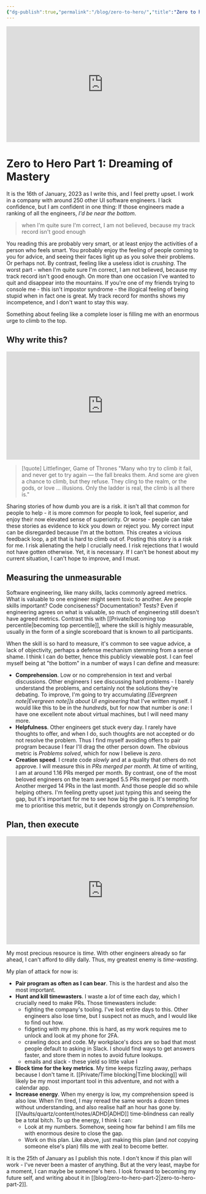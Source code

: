 ```yaml
---
{"dg-publish":true,"permalink":"/blog/zero-to-hero/","title":"Zero to hero: Part 1"}
---
```



<div style="width:100%;height:0;padding-bottom:60%;position:relative;"><iframe src="https://giphy.com/embed/smkHMM0SR2eCk" width="100%" height="100%" style="position:absolute" frameBorder="0" class="giphy-embed" allowFullScreen></iframe></div>




# Zero to Hero Part 1: Dreaming of Mastery

It is the 16th of January, 2023 as I write this, and I feel pretty upset. I work in a company with around 250 other UI software engineers. I lack confidence, but I am confident in one thing: If those engineers made a ranking of all the engineers, *I'd be near the bottom*.

> when I'm quite sure I'm correct, I am not believed, because my track record isn't good enough

You reading this are probably very smart, or at least enjoy the activities of a person who feels smart. You probably enjoy the feeling of people coming to you for advice, and seeing their faces light up as you solve their problems. Or perhaps not. By contrast, feeling like a useless idiot is *crushing*. The worst part - when I'm quite sure I'm correct, I am not believed,  because my track record isn't good enough. On more than one occasion I've wanted to quit and disappear into the mountains. If you're one of my friends trying to console me - this isn't impostor syndrome - the illogical feeling of being stupid when in fact one is great. My track record for months shows my incompetence, and I don't want to stay this way.

Something about feeling like a complete loser is filling me with an enormous urge to climb to the top.

## Why write this?

<div style="width:100%;height:0;padding-bottom:56%;position:relative;"><iframe src="https://giphy.com/embed/f6V2NuQkYPDNadshqb" width="100%" height="100%" style="position:absolute" frameBorder="0" class="giphy-embed" allowFullScreen></iframe></div>

> [!quote] Littlefinger, Game of Thrones
> "Many who try to climb it fail, and never get to try again — the fall breaks them. And some are given a chance to climb, but they refuse. They cling to the realm, or the gods, or love ... illusions. Only the ladder is real, the climb is all there is."

Sharing stories of how dumb you are is a risk. it isn't all that common for people to help - it is more common for people to look, feel superior, and enjoy their now elevated sense of superiority. Or worse - people can take these stories as evidence to kick you down or reject you. My correct input can be disregarded because I'm at the bottom. This creates a vicious feedback loop, a pit that is hard to climb out of. Posting this story is a risk for me. I risk alienating the help I crucially need. I risk rejections that I would not have gotten otherwise. Yet, it is necessary. If I can't be honest about my current situation, I can't hope to improve, and I must.

## Measuring the unmeasurable

Software engineering, like many skills, lacks commonly agreed metrics. What is valuable to one engineer might seem toxic to another. Are people skills important? Code conciseness? Documentation? Tests? Even if engineering agrees on what is valuable, so much of engineering still doesn't have agreed metrics. Contrast this with [[Private/becoming top percentile\|becoming top percentile]], where the skill is highly measurable, usually in the form of a single scoreboard that is known to all participants.

When the skill is so hard to measure, it's common to see vague advice, a lack of objectivity, perhaps a defense mechanism stemming from a sense of shame. I think I can do better, hence this publicly viewable post. I can feel myself being at "the bottom" in a number of ways I can define and measure:

- **Comprehension**. Low or no comprehension in text and verbal discussions. Other engineers I see discussing hard problems - I barely understand the problems, and certainly not the solutions they're debating. To improve, I'm going to try accumulating *[[Evergreen note\|Evergreen note]]s about UI engineering* that I've written myself. I would like this to be in the *hundreds*, but for now that number is *one*: I have one excellent note about virtual machines, but I will need many more.
- **Helpfulness**. Other engineers get stuck every day. I rarely have thoughts to offer, and when I do, such thoughts are not accepted or do not resolve the problem. Thus I find myself avoiding offers to pair program because I fear I'll drag the other person down. The obvious metric is *Problems solved*, which for now I believe is *zero*.
- **Creation speed**. I create code *slowly* and at a quality that others do not approve. I will measure this in *PRs merged per month*. At time of writing, I am at around 1.16 PRs merged per month. By contrast, one of the most beloved engineers on the team averaged 5.5 PRs merged per month. Another merged 14 PRs in the last month. And those people did so while helping others. I'm feeling pretty upset just typing this and seeing the gap, but it's important for me to see how big the gap is. It's tempting for me to prioritise this metric, but it depends strongly on *Comprehension*.

## Plan, then execute

<div style="width:100%;height:0;padding-bottom:56%;position:relative;"><iframe src="https://giphy.com/embed/ful6IbWkBsVhe" width="100%" height="100%" style="position:absolute" frameBorder="0" class="giphy-embed" allowFullScreen></iframe></div>

My most precious resource is *time*. With other engineers already so far ahead, I can't afford to dilly dally. Thus, my greatest enemy is *time-wasting*.

My plan of attack for now is:

- **Pair program as often as I can bear**. This is the hardest and also the most important.
- **Hunt and kill timewasters**. I waste a *lot* of time each day, which I crucially need to make PRs. Those timewasters include:
	- fighting the company's tooling. I've lost entire days to this. Other engineers also lose time, but I suspect not as much, and I would like to find out how.
	- fidgeting with my phone. this is hard, as my work requires me to unlock and look at my phone for 2FA.
	- crawling docs and code. My workplace's docs are so bad that most people default to asking in Slack. I should find ways to get answers faster, and store them in notes to avoid future lookups.
	- emails and slack - these yield so little value I 
- **Block time for the key metrics**. My time keeps fizzling away, perhaps because I don't tame it. [[Private/Time blocking\|Time blocking]] will likely be my most important tool in this adventure, and not with a calendar app.
- **Increase energy**. When my energy is low, my comprehension speed is also low. When I'm tired, I may reread the same words a dozen times without understanding, and also realise half an hour has gone by. [[Vaults/quartz/content/notes/ADHD\|ADHD]] time-blindness can really be a total bitch. To up the energy, I think I can:
	- Look at my numbers. Somehow, seeing how far behind I am fills me with enormous desire to close the gap.
	- Work on this plan. Like above, just making this plan (and *not* copying someone else's plan) fills me with zeal to become better.

It is the 25th of January as I publish this note. I don't know if this plan will work - I've never been a master of anything. But at the very least, maybe for a moment, I can maybe be someone's hero. I look forward to becoming my future self, and writing about it in [[blog/zero-to-hero-part-2\|zero-to-hero-part-2]].

